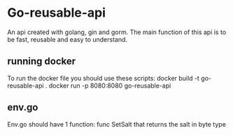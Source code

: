 # Go-reusable-api
An api created with golang, gin and gorm. The main function of this api is to be fast, reusable and easy to understand.

## running docker
To run the docker file you should use these scripts:
docker build -t go-reusable-api .
docker run -p 8080:8080 go-reusable-api

## env.go 
Env.go should have 1 function:
func SetSalt that returns the salt in byte type


